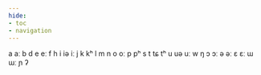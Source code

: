 ```yaml
---
hide:
- toc
- navigation
---
```

a
aː
b
d
e
eː
f
h
i
iə
iː
j
k
kʰ
l
m
n
o
oː
p
pʰ
s
t
tɕ
tʰ
u
uə
uː
w
ŋ
ɔ
ɔː
ə
əː
ɛ
ɛː
ɯ
ɯː
ɲ
ʔ
